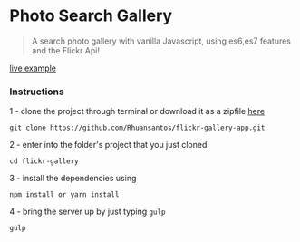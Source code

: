 # Photo Search Gallery
> A search photo gallery with vanilla Javascript, using es6,es7 features and the Flickr Api!


[live example](https://rhuansantos.github.io/flickr-gallery/index.html)

### Instructions

1 - clone the project through terminal or download it as a zipfile [here](https://github.com/Rhuansantos/flickr-gallery/archive/master.zip)

`git clone https://github.com/Rhuansantos/flickr-gallery-app.git`


2 - enter into the folder's project that you just cloned

`cd flickr-gallery `

3 - install the dependencies using

`npm install or yarn install`

4 - bring the server up by just typing `gulp`

`gulp`